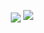 <!--
**DoctaEnkoda/DoctaEnkoda** is a ✨ _special_ ✨ repository because its `README.md` (this file) appears on your GitHub profile.
Here are some ideas to get you started:
- 🔭 I’m currently working on ...
- 🌱 I’m currently learning ...
- 👯 I’m looking to collaborate on ...
- 🤔 I’m looking for help with ...
- 💬 Ask me about ...
- 📫 How to reach me: ...
- 😄 Pronouns: ...
- ⚡ Fun fact: ...
-->

<p align="center">
<img src="https://github-readme-stats.vercel.app/api?username=FloranGoumaud&count_private=true&show_icons=true&theme=dark" align="center">
<img src="https://www.google.com/url?sa=i&url=https%3A%2F%2Fpixabay.com%2Ffr%2Fimages%2Fsearch%2Fnature%2F&psig=AOvVaw0I-qojEwvFJ-L3OlEph5Lb&ust=1669805143619000&source=images&cd=vfe&ved=0CA8QjRxqFwoTCOCv8ISb0_sCFQAAAAAdAAAAABAE">
</p>
